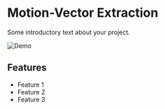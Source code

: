 # Motion-Vector Extraction

Some introductory text about your project.

![Demo](https://github.com/MrFahad/MV-Soccer/mv-extractor/mv.gif)

## Features

- Feature 1
- Feature 2
- Feature 3
